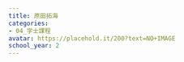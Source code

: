 ```yaml
---
title: 原田拓海
categories:
- 04_学士課程
avatar: https://placehold.it/200?text=NO+IMAGE
school_year: 2
---
```


